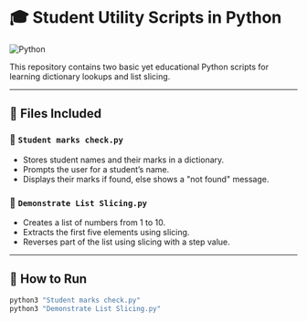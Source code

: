 # 🎓 Student Utility Scripts in Python

![Python](https://img.shields.io/badge/Python-3.x-blue?logo=python)


This repository contains two basic yet educational Python scripts for learning dictionary lookups and list slicing.

---

## 📂 Files Included

### 📘 `Student marks check.py`
- Stores student names and their marks in a dictionary.
- Prompts the user for a student’s name.
- Displays their marks if found, else shows a "not found" message.

### 🧪 `Demonstrate List Slicing.py`
- Creates a list of numbers from 1 to 10.
- Extracts the first five elements using slicing.
- Reverses part of the list using slicing with a step value.

---

## 🚀 How to Run

```bash
python3 "Student marks check.py"
python3 "Demonstrate List Slicing.py"
